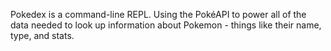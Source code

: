 Pokedex is a command-line REPL. Using the PokéAPI to power all of the data needed to look up information about Pokemon - things like their name, type, and stats.
